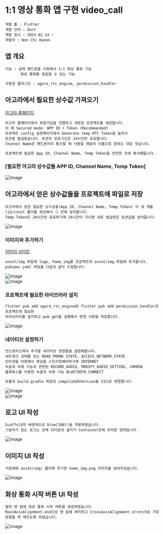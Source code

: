 # 1:1 영상 통화 앱 구현 video_call

```
개발 툴 : Flutter
개발 언어 : Dart
개발 일시 : 2023-02-14 ~
개발자 : Won Chi Hyeon
```

## 앱 개요
```
기능 : 실제 핸드폰을 사용해서 1:1 화상 통화 기능
       화상 통화를 종료할 수 있는 기능
       
사용한 플러그인 : agora_rtc_engine, permission_handler
```

## 아고라에서 필요한 상수값 가져오기
[아고라 홈페이지](https://www.agora.io)
```
아고라 홈페이지에서 회원가입을 진행하고 새로운 프로젝트를 생성합니다.
이 때 Secured mode: APP ID + Token (Recommanded)
프로젝트 config 설정페이지에서 Generate temp RTC Token을 눌러서
토큰을 발급받습니다. 토큰의 유효기간은 24시간만 유효합니다.
Channel Name은 핸드폰끼리 통신할 때 사용할 채널의 이름으로 원하는 대로 짓습니다.

프로젝트에 필요한 App ID, Channel Name, Temp Token을 안전한 곳에 복사해둡니다.
```
### [필요한 아고라 상수값들 APP ID, Channel Name, Temp Token]
![image](https://user-images.githubusercontent.com/58906858/218630843-183c655b-3f89-47d5-ab80-65ace56ace58.png)

## 아고라에서 얻은 상수값들을 프로젝트에 파일로 저장
```
아고라에서 얻은 필요한 상수값들(App ID, Channel Name, Temp Token) 이 세 개를
lib/const 폴더를 생성해서 그 안에 넣어줍니다.
Temp Token은 24시간만 유효하기에 24시간이 지나면 새로 발급받은 토큰값을 넣어줍니다.
```
![image](https://user-images.githubusercontent.com/58906858/218631335-7db9254d-340d-4f6b-ae16-96a718ed0c83.png)

### 이미지와 추가하기
[이미지 사이트](https://github.com/codefactory-co/golden-rabbit-flutter-novice/tree/main/ch12/video_call)
```
asset/img 파일에 logo, home_img를 프로젝트의 asset/img 파일에 추가합니다.
pubspec.yaml 파일을 다음과 같이 수정합니다.
```
![image](https://user-images.githubusercontent.com/58906858/218633292-9766f420-d87c-42ac-9ced-7e41fc9d2091.png)   
![image](https://user-images.githubusercontent.com/58906858/218633251-e6b14f0b-e217-40d9-b0cb-13805d2c19e6.png)

### 프로젝트에 필요한 라이브러리 설치
```
flutter pub add agora_rtc_engine와 flutter pub add permission_handler로 프로젝트에 필요한
라이브러리를 설치하고 pub get을 실행해서 변경 사항을 저장합니다.
```
![image](https://user-images.githubusercontent.com/58906858/218633476-c4d0a614-8279-45af-b8c7-d247f434e924.png)

### 네이티브 설정하기
```
안드로이드에서 추가할 네이티브 권한들을 설정해줍니다.
네트워크 상태를 읽는 READ_PHONE_STATE, ACCESS_NETWORK_STATE
인터넷을 이용해서 영상을 스트리밍해야하기에 INTERNET
녹음과 녹화 기능과 관련된 RECORD_AUDIO, MODIFY_AUDIO_SETTING, CAMERA
블루투스를 이용한 녹음과 녹화 기능 BLUETOOTH_CONNECT

모듈의 build.gradle 파일의 compileSdkVersion을 33으로 변경합니다.
```
![image](https://user-images.githubusercontent.com/58906858/218634687-f29f4206-00b2-4715-bc90-a61695d2f33b.png)   
![image](https://user-images.githubusercontent.com/58906858/218634663-16be9e8b-c23a-435e-aae5-bf822fc1677b.png)

## 로고 UI 작성
```
Scaffold의 배경색으로 blue[100]!을 적용하였습니다.
그림자가 있는 로고는 안에 아이콘과 글자가 Container안에 위치한 형태입니다.
```
![image](https://user-images.githubusercontent.com/58906858/218936962-ea1358ca-63b0-4009-8e8e-e043f6c25e3f.png)

## 이미지 UI 작성
```
가운데에 asset/img/ 폴더에 추가한 home_img.png 이미지를 넣어주었습니다.
```
![image](https://user-images.githubusercontent.com/58906858/218937370-1ecabd78-1310-499d-973e-d41d60637122.png)

## 화상 통화 시작 버튼 UI 작성
```
앱의 맨 밑에 화상 통화 시작 버튼을 생성하였습니다.
MainAxisAlignment.end으로 맨 밑에 배치하고 CrossAxisAlignment.stretch로 가로방향을 꽉 채우도록 하였습니다.
```
![image](https://user-images.githubusercontent.com/58906858/218940713-2180af18-eda6-4dd6-9027-fcbc6893c19c.png)
       
